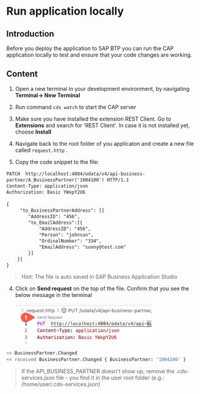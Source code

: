 # Run application locally

## Introduction

Before you deploy the application to SAP BTP you can run the CAP application locally to test and ensure that your code changes are working.

  
## Content


1. Open a new terminal in your development environment, by navigating **Terminal&rarr; New Terminal**

2. Run command `cds watch` to start the CAP server

3. Make sure you have installed the extension REST Client. Go to **Extensions** and search for 'REST Client'. In case it is not installed yet, choose **Install**

4. Navigate back to the root folder of you applicaton and create a new file called `request.http` .

5. Copy the code snippet to the file:

```
PATCH  http://localhost:4004/odata/v4/api-business-partner/A_BusinessPartner('1004100') HTTP/1.1
Content-Type: application/json
Authorization: Basic YWxpY2U6

{
     "to_BusinessPartnerAddress": [{
        "AddressID": "456",
        "to_EmailAddress":[{
            "AddressID": "456",
            "Person": "johnson",
            "OrdinalNumber": "334",
            "EmailAddress": "sunny@test.com"
        }]
    }]
}
```
>Hint: The file is auto saved in SAP Business Application Studio

4. Click on **Send request** on the top of the file. Confirm that you see the below message in the terminal

    ![Send request](./images/send-request.png)

```sh
>> BusinessPartner.Changed
<< received BusinessPartner.Changed { BusinessPartner: '1004100' }
```

> If the API_BUSINESS_PARTNER doesn't show up, remove the .cds-services.json file - you find it in the user root folder (e.g.: /home/user/.cds-services.json)